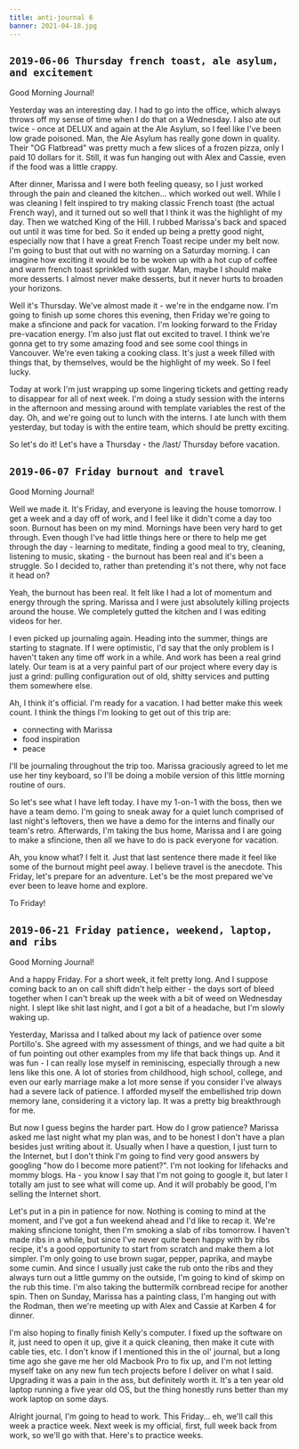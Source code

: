 ```yaml
---
title: anti-journal 6
banner: 2021-04-18.jpg
---
```


##  `2019-06-06 Thursday french toast, ale asylum, and excitement`

Good Morning Journal!

Yesterday was an interesting day.  I had to go into the office, which
always throws off my sense of time when I do that on a Wednesday.  I
also ate out twice - once at DELUX and again at the Ale Asylum, so I
feel like I've been low grade poisoned.  Man, the Ale Asylum has
really gone down in quality.  Their "OG Flatbread" was pretty much a
few slices of a frozen pizza, only I paid 10 dollars for it.  Still,
it was fun hanging out with Alex and Cassie, even if the food was a
little crappy.

After dinner, Marissa and I were both feeling queasy, so I just worked
through the pain and cleaned the kitchen... which worked out well.
While I was cleaning I felt inspired to try making classic French
toast (the actual French way), and it turned out so well that I think
it was the highlight of my day.  Then we watched King of the Hill.  I
rubbed Marissa's back and spaced out until it was time for bed.  So it
ended up being a pretty good night, especially now that I have a great
French Toast recipe under my belt now.  I'm going to bust that out
with no warning on a Saturday morning.  I can imagine how exciting it
would be to be woken up with a hot cup of coffee and warm french toast
sprinkled with sugar.  Man, maybe I should make more desserts.  I
almost never make desserts, but it never hurts to broaden your
horizons.

Well it's Thursday.  We've almost made it - we're in the endgame now.
I'm going to finish up some chores this evening, then Friday we're
going to make a sfincione and pack for vacation.  I'm looking forward
to the Friday pre-vacation energy.  I'm also just flat out excited to
travel.  I think we're gonna get to try some amazing food and see some
cool things in Vancouver.  We're even taking a cooking class.  It's
just a week filled with things that, by themselves, would be the
highlight of my week.  So I feel lucky.

Today at work I'm just wrapping up some lingering tickets and getting
ready to disappear for all of next week.  I'm doing a study session
with the interns in the afternoon and messing around with template
variables the rest of the day.  Oh, and we're going out to lunch with
the interns.  I ate lunch with them yesterday, but today is with the
entire team, which should be pretty exciting.

So let's do it!  Let's have a Thursday - the /last/ Thursday before
vacation.

##  `2019-06-07 Friday burnout and travel`

Good Morning Journal!

Well we made it.  It's Friday, and everyone is leaving the house
tomorrow.  I get a week and a day off of work, and I feel like it
didn't come a day too soon.  Burnout has been on my mind.  Mornings
have been very hard to get through.  Even though I've had little
things here or there to help me get through the day - learning to
meditate, finding a good meal to try, cleaning, listening to music,
skating - the burnout has been real and it's been a struggle.  So I
decided to, rather than pretending it's not there, why not face it
head on?

Yeah, the burnout has been real.  It felt like I had a lot of momentum
and energy through the spring.  Marissa and I were just absolutely
killing projects around the house.  We completely gutted the kitchen
and I was editing videos for her.

I even picked up journaling again.  Heading into the summer, things
are starting to stagnate.  If I were optimistic, I'd say that the only
problem is I haven't taken any time off work in a while.  And work has
been a real grind lately.  Our team is at a very painful part of our
project where every day is just a grind: pulling configuration out of
old, shitty services and putting them somewhere else.

Ah, I think it's official.  I'm ready for a vacation.  I had better
make this week count.  I think the things I'm looking to get out of
this trip are:

- connecting with Marissa
- food inspiration
- peace

I'll be journaling throughout the trip too.  Marissa graciously agreed
to let me use her tiny keyboard, so I'll be doing a mobile version of
this little morning routine of ours.

So let's see what I have left today.  I have my 1-on-1 with the boss,
then we have a team demo.  I'm going to sneak away for a quiet lunch
comprised of last night's leftovers, then we have a demo for the
interns and finally our team's retro.  Afterwards, I'm taking the bus
home, Marissa and I are going to make a sfincione, then all we have to
do is pack everyone for vacation.

Ah, you know what?  I felt it.  Just that last sentence there made it
feel like some of the burnout might peel away.  I believe travel is
the anecdote.  This Friday, let's prepare for an adventure.  Let's be
the most prepared we've ever been to leave home and explore.

To Friday!

## `2019-06-21 Friday patience, weekend, laptop, and ribs`

Good Morning Journal!

And a happy Friday.  For a short week, it felt pretty long.  And I
suppose coming back to an on call shift didn't help either - the days
sort of bleed together when I can't break up the week with a bit of
weed on Wednesday night.  I slept like shit last night, and I got a
bit of a headache, but I'm slowly waking up.

Yesterday, Marissa and I talked about my lack of patience over some
Portillo's.  She agreed with my assessment of things, and we had quite
a bit of fun pointing out other examples from my life that back things
up.  And it was fun - I can really lose myself in reminiscing,
especially through a new lens like this one.  A lot of stories from
childhood, high school, college, and even our early marriage make a
lot more sense if you consider I've always had a severe lack of
patience.  I afforded myself the embellished trip down memory lane,
considering it a victory lap.  It was a pretty big breakthrough for
me.

But now I guess begins the harder part.  How do I grow patience?
Marissa asked me last night what my plan was, and to be honest I don't
have a plan besides just writing about it.  Usually when I have a
question, I just turn to the Internet, but I don't think I'm going to
find very good answers by googling "how do I become more patient?".
I'm not looking for lifehacks and mommy blogs.  Ha - you know I say
that I'm not going to google it, but later I totally am just to see
what will come up.  And it will probably be good, I'm selling the
Internet short.

Let's put in a pin in patience for now.  Nothing is coming to mind at
the moment, and I've got a fun weekend ahead and I'd like to recap it.
We're making sfincione tonight, then I'm smoking a slab of ribs
tomorrow.  I haven't made ribs in a while, but since I've never quite
been happy with by ribs recipe, it's a good opportunity to start from
scratch and make them a lot simpler.  I'm only going to use brown
sugar, pepper, paprika, and maybe some cumin.  And since I usually
just cake the rub onto the ribs and they always turn out a little
gummy on the outside, I'm going to kind of skimp on the rub this time.
I'm also taking the buttermilk cornbread recipe for another spin.
Then on Sunday, Marissa has a painting class, I'm hanging out with the
Rodman, then we're meeting up with Alex and Cassie at Karben 4 for
dinner.

I'm also hoping to finally finish Kelly's computer.  I fixed up the
software on it, just need to open it up, give it a quick cleaning,
then make it cute with cable ties, etc.  I don't know if I mentioned
this in the ol' journal, but a long time ago she gave me her old
Macbook Pro to fix up, and I'm not letting myself take on any new fun
tech projects before I deliver on what I said.  Upgrading it was a
pain in the ass, but definitely worth it.  It's a ten year old laptop
running a five year old OS, but the thing honestly runs better than my
work laptop on some days.

Alright journal, I'm going to head to work.  This Friday... eh, we'll
call this week a practice week.  Next week is my official, first, full
week back from work, so we'll go with that.  Here's to practice weeks.
